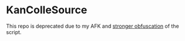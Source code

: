 # KanColleSource

This repo is deprecated due to my AFK and [stronger obfuscation](https://github.com/javascript-obfuscator/javascript-obfuscator) of the script.
